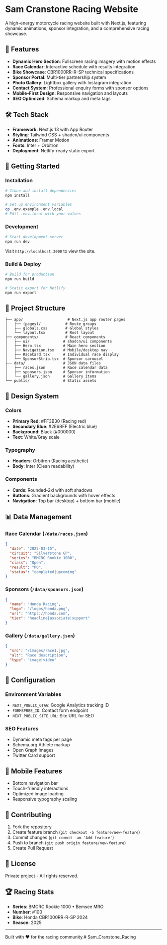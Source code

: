 # Sam Cranstone Racing Website

A high-energy motorcycle racing website built with Next.js, featuring dynamic animations, sponsor integration, and a comprehensive racing showcase.

## 🏁 Features

- **Dynamic Hero Section**: Fullscreen racing imagery with motion effects
- **Race Calendar**: Interactive schedule with results integration
- **Bike Showcase**: CBR1000RR-R-SP technical specifications
- **Sponsor Portal**: Multi-tier partnership system
- **Photo Gallery**: Lightbox gallery with Instagram integration
- **Contact System**: Professional enquiry forms with sponsor options
- **Mobile-First Design**: Responsive navigation and layouts
- **SEO Optimized**: Schema markup and meta tags

## 🛠 Tech Stack

- **Framework**: Next.js 13 with App Router
- **Styling**: Tailwind CSS + shadcn/ui components
- **Animations**: Framer Motion
- **Fonts**: Inter + Orbitron
- **Deployment**: Netlify-ready static export

## 🚀 Getting Started

### Installation

```bash
# Clone and install dependencies
npm install

# Set up environment variables
cp .env.example .env.local
# Edit .env.local with your values
```

### Development

```bash
# Start development server
npm run dev
```

Visit `http://localhost:3000` to view the site.

### Build & Deploy

```bash
# Build for production
npm run build

# Static export for Netlify
npm run export
```

## 📁 Project Structure

```
├── app/                    # Next.js app router pages
│   ├── (pages)/           # Route groups
│   ├── globals.css        # Global styles
│   └── layout.tsx         # Root layout
├── components/            # React components
│   ├── ui/               # shadcn/ui components
│   ├── Hero.tsx          # Main hero section
│   ├── Navigation.tsx    # Mobile/desktop nav
│   ├── RaceCard.tsx      # Individual race display
│   └── SponsorStrip.tsx  # Sponsor carousel
├── data/                 # JSON data files
│   ├── races.json        # Race calendar data
│   ├── sponsors.json     # Sponsor information
│   └── gallery.json      # Gallery items
└── public/               # Static assets
```

## 🎨 Design System

### Colors
- **Primary Red**: #FF3B30 (Racing red)
- **Secondary Blue**: #2E6BFF (Electric blue)
- **Background**: Black (#000000)
- **Text**: White/Gray scale

### Typography
- **Headers**: Orbitron (Racing aesthetic)
- **Body**: Inter (Clean readability)

### Components
- **Cards**: Rounded-2xl with soft shadows
- **Buttons**: Gradient backgrounds with hover effects
- **Navigation**: Top bar (desktop) + bottom bar (mobile)

## 📊 Data Management

### Race Calendar (`/data/races.json`)
```json
{
  "date": "2025-03-15",
  "circuit": "Silverstone GP",
  "series": "BMCRC Rookie 1000",
  "class": "Open",
  "result": "P6",
  "status": "completed|upcoming"
}
```

### Sponsors (`/data/sponsors.json`)
```json
{
  "name": "Honda Racing",
  "logo": "/logos/honda.png",
  "url": "https://honda.com",
  "tier": "headline|associate|support"
}
```

### Gallery (`/data/gallery.json`)
```json
{
  "src": "/images/race1.jpg",
  "alt": "Race description",
  "type": "image|video"
}
```

## 🔧 Configuration

### Environment Variables
- `NEXT_PUBLIC_GTAG`: Google Analytics tracking ID
- `FORMSPREE_ID`: Contact form endpoint
- `NEXT_PUBLIC_SITE_URL`: Site URL for SEO

### SEO Features
- Dynamic meta tags per page
- Schema.org Athlete markup
- Open Graph images
- Twitter Card support

## 📱 Mobile Features

- Bottom navigation bar
- Touch-friendly interactions
- Optimized image loading
- Responsive typography scaling

## 🤝 Contributing

1. Fork the repository
2. Create feature branch (`git checkout -b feature/new-feature`)
3. Commit changes (`git commit -am 'Add feature'`)
4. Push to branch (`git push origin feature/new-feature`)
5. Create Pull Request

## 📄 License

Private project - All rights reserved.

## 🏆 Racing Stats

- **Series**: BMCRC Rookie 1000 • Bemsee MRO
- **Number**: #100
- **Bike**: Honda CBR1000RR-R-SP 2024
- **Season**: 2025

---

Built with ❤️ for the racing community.# Sam_Cranstone_Racing
